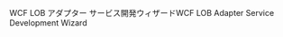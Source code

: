 <span data-ttu-id="1932f-101">WCF LOB アダプター サービス開発ウィザード</span><span class="sxs-lookup"><span data-stu-id="1932f-101">WCF LOB Adapter Service Development Wizard</span></span>